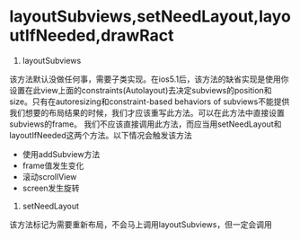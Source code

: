 # layoutSubviews,setNeedLayout,layoutIfNeeded,drawRact

1. layoutSubviews

该方法默认没做任何事，需要子类实现。在ios5.1后，该方法的缺省实现是使用你设置在此view上面的constraints\(Autolayout\)去决定subviews的position和size。只有在autoresizing和constraint-based behaviors of subviews不能提供我们想要的布局结果的时候，我们才应该重写此方法。可以在此方法中直接设置subviews的frame。 我们不应该直接调用此方法，而应当用setNeedLayout和layoutIfNeeded这两个方法。以下情况会触发该方法

* 使用addSubview方法
* frame值发生变化
* 滚动scrollView
* screen发生旋转




1. setNeedLayout

该方法标记为需要重新布局，不会马上调用layoutSubviews，但一定会调用

